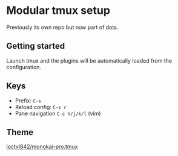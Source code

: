 # Modular tmux setup

Previously its own repo but now part of dots.

## Getting started

Launch tmux and the plugins will be automatically loaded from the configuration.

## Keys

* Prefix: `C-s`
* Reload config: `C-s r`
* Pane navigation `C-s h/j/k/l` (vim)

## Theme

[loctvl842/monokai-pro.tmux](https://github.com/loctvl842/monokai-pro.tmux)
